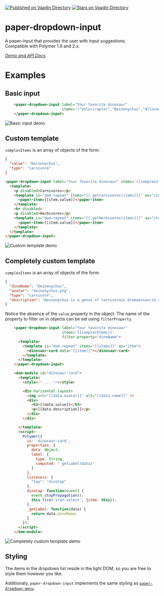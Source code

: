 [![Published on Vaadin  Directory](https://img.shields.io/badge/Vaadin%20Directory-published-00b4f0.svg)](https://vaadin.com/directory/component/Juravenatorpaper-dropdown-input)
[![Stars on Vaadin Directory](https://img.shields.io/vaadin-directory/star/Juravenatorpaper-dropdown-input.svg)](https://vaadin.com/directory/component/Juravenatorpaper-dropdown-input)

# paper-dropdown-input
A paper-input that provides the user with input suggestions.  
Compatible with Polymer 1.9 and 2.x.

_[Demo and API Docs](https://juravenator.github.io/paper-dropdown-input/components/paper-dropdown-input/)_

# Examples

## Basic input

<!---
```
<custom-element-demo>
  <template>
    <script src="../webcomponentsjs/webcomponents-lite.js"></script>
    <link rel="import" href="paper-dropdown-input.html">
    <link rel="import" href="../paper-item/paper-item.html">
    <next-code-block></next-code-block>
  </template>
</custom-element-demo>
```
-->
```html
    <paper-dropdown-input label="Your favorite dinosaur"
                          items='["Velociraptor","Deinonychus","Allosaurus","Brontosaurus","Carcharodontosaurus","Diplodocus","T-Rex"]'>
    </paper-dropdown-input>
```
![Basic input demo](demo/screenie1.png)

## Custom template

`complexItems` is an array of objects of the form:
```json
{
  "value": "Deinonychus",
  "type": "carnivore"
}
```
```html
<paper-dropdown-input label="Your favorite dinosaur" items='[[complexItems]]'>
  <template>
    <p disabled>Carnivores</p>
    <template is="dom-repeat" items="[[_getCarnivores(items)]]" as="item">
      <paper-item>[[item.value]]</paper-item>
    </template>
    <hr disabled>
    <p disabled>Herbivores</p>
    <template is="dom-repeat" items="[[_getHerbivores(items)]]" as="item">
      <paper-item>[[item.value]]</paper-item>
    </template>
  </template>
</paper-dropdown-input>
```
![Custom template demo](demo/screenie2.png)

## Completely custom template

`complexItems` is an array of objects of the form:
```json
{
  "dinoName": "Deinonychus",
  "avatar": "deinonychus.png",
  "type": "carnivore",
  "description": "Deinonychus is a genus of carnivorous dromaeosaurid coelurosaurian dinosaurs, with one described species, Deinonychus antirrhopus. This species, which could grow up to 3.4 metres (11 ft) long, lived during the early Cretaceous Period, about 115–108 million years ago (from the mid-Aptian to early Albian stages). Fossils have been recovered from the U.S. states of Montana, Utah, Wyoming, and Oklahoma, in rocks of the Cloverly Formation, Cedar Mountain Formation and Antlers Formation, though teeth that may belong to Deinonychus have been found much farther east in Maryland."
}
```
Notice the absence of the `value` property in the object. The name of the property to filter on in objects can be set using `filterProperty`.
```html
    <paper-dropdown-input label="Your favorite dinosaur"
                          items='[[complexItems]]'
                          filter-property="dinoName">
      <template>
        <template is="dom-repeat" items="[[items]]" as="item">
          <dinosaur-card data="[[item]]"></dinosaur-card>
        </template>
      </template>
    </paper-dropdown-input>

    <dom-module id="dinosaur-card">
      <template>
        <style>/* ... */</style>

        <div horizontal layout>
          <img src="[[data.avatar]]" alt="[[data.name]]" />
          <div>
            <h3>[[data.value]]</h3>
            <p>[[data.description]]</p>
          </div>
        </div>

      </template>
      <script>
        Polymer({
          is: 'dinosaur-card',
          properties: {
            data: Object,
            label: {
              type: String,
              computed: "_getLabel(data)"
            }
          },
          listeners: {
            "tap": "dinotap"
          },
          dinotap: function(event) {
            event.stopPropagation();
            this.fire('iron-select', {item: this});
          },
          _getLabel: function(data) {
            return data.dinoName;
          }
        });
      </script>
    </dom-module>
```
![Completely custom template demo](demo/screenie3.png)


<!-- ![example using templates](http://i.imgur.com/FD26RkN.png "example using templates") -->

## Styling
The items in the dropdown list reside in the light DOM, so you are free to style them however you like.

Additionaly, `paper-dropdown-input` implements the same styling as [`paper-dropdown-menu`](https://www.webcomponents.org/element/PolymerElements/paper-dropdown-menu/paper-dropdown-menu).
